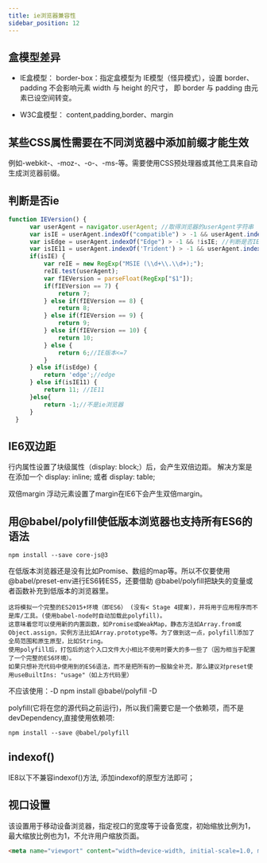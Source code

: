 ```yaml
---
title: ie浏览器兼容性
sidebar_position: 12
---
```


## 盒模型差异
* IE盒模型： border-box：指定盒模型为 IE模型（怪异模式），设置 border、padding 不会影响元素 width 与 height 的尺寸，
即 border 与 padding 由元素已设空间转变。

* W3C盒模型： content,padding,border、margin


## 某些CSS属性需要在不同浏览器中添加前缀才能生效
例如-webkit-、-moz-、-o-、-ms-等。需要使用CSS预处理器或其他工具来自动生成浏览器前缀。


## 判断是否ie
```js
function IEVersion() {
      var userAgent = navigator.userAgent; //取得浏览器的userAgent字符串  
      var isIE = userAgent.indexOf("compatible") > -1 && userAgent.indexOf("MSIE") > -1; //判断是否IE<11浏览器  
      var isEdge = userAgent.indexOf("Edge") > -1 && !isIE; //判断是否IE的Edge浏览器  
      var isIE11 = userAgent.indexOf('Trident') > -1 && userAgent.indexOf("rv:11.0") > -1;
      if(isIE) {
          var reIE = new RegExp("MSIE (\\d+\\.\\d+);");
          reIE.test(userAgent);
          var fIEVersion = parseFloat(RegExp["$1"]);
          if(fIEVersion == 7) {
              return 7;
          } else if(fIEVersion == 8) {
              return 8;
          } else if(fIEVersion == 9) {
              return 9;
          } else if(fIEVersion == 10) {
              return 10;
          } else {
              return 6;//IE版本<=7
          }   
      } else if(isEdge) {
          return 'edge';//edge
      } else if(isIE11) {
          return 11; //IE11  
      }else{
          return -1;//不是ie浏览器
      }
  }
```


## IE6双边距
行内属性设置了块级属性（display: block;）后，会产生双倍边距。
解决方案是在添加一个 display: inline; 或者 display: table;


双倍margin
浮动元素设置了margin在IE6下会产生双倍margin。

## 用@babel/polyfill使低版本浏览器也支持所有ES6的语法
```
npm install --save core-js@3
```

在低版本浏览器还是没有比如Promise、数组的map等。所以不仅要使用@babel/preset-env进行ES6转ES5，还要借助 @babel/polyfill把缺失的变量或者函数补充到低版本的浏览器里。
```
这将模拟一个完整的ES2015+环境（即ES6） (没有< Stage 4提案)，并将用于应用程序而不是库/工具。(使用babel-node时自动加载此polyfill)。
这意味着您可以使用新的内置函数，如Promise或WeakMap，静态方法如Array.from或 Object.assign，实例方法比如Array.prototype等。为了做到这一点，polyfill添加了全局范围和原生原型，比如String。
使用polyfill后，打包后的这个入口文件大小相比不使用时要大的多一些了（因为相当于配置了一个完整的ES6环境）。
如果只想补充代码中使用到的ES6语法，而不是把所有的一股脑全补充，那么建议对preset使用useBuiltIns: "usage"（如上方代码里）
```

不应该使用：-D
npm install @babel/polyfill -D

polyfill(它将在您的源代码之前运行)，所以我们需要它是一个依赖项，而不是devDependency,直接使用依赖项:
```
npm install --save @babel/polyfill
```

## indexof()
IE8以下不兼容indexof()方法, 添加indexof的原型方法即可；

## 视口设置
该设置用于移动设备浏览器，指定视口的宽度等于设备宽度，初始缩放比例为1，最大缩放比例也为1，不允许用户缩放页面。
```html
<meta name="viewport" content="width=device-width, initial-scale=1.0, maximum-scale=1.0, user-scalable=no">
```